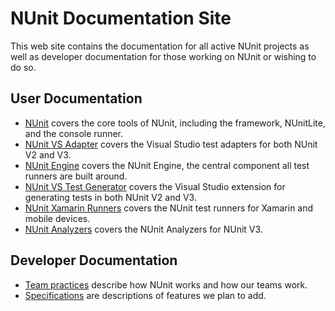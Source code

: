 # NUnit Documentation Site

This web site contains the documentation for all active NUnit projects as well as developer documentation for those working on NUnit or wishing to do so.

## User Documentation

* [NUnit](xref:intro) covers the core tools of NUnit, including the framework, NUnitLite, and the console runner.
* [NUnit VS Adapter](xref:vstestadapterinstallation) covers the Visual Studio test adapters for both NUnit V2 and V3.
* [NUnit Engine](xref:nunitengine) covers the NUnit Engine, the central component all test runners are built around.
* [NUnit VS Test Generator](xref:vstestgenerator) covers the Visual Studio extension for generating tests in both NUnit V2 and V3.
* [NUnit Xamarin Runners](xref:xamarinrunners) covers the NUnit test runners for Xamarin and mobile devices.
* [NUnit Analyzers](xref:nunitanalyzers) covers the NUnit Analyzers for NUnit V3.

## Developer Documentation

* [Team practices](xref:teampractices) describe how NUnit works and how our teams work.
* [Specifications](xref:specifications) are descriptions of features we plan to add.
